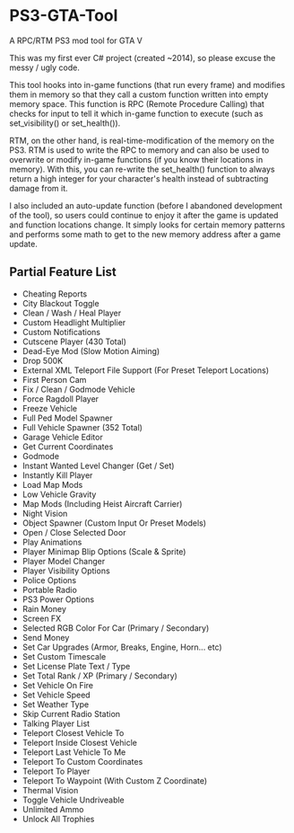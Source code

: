 # PS3-GTA-Tool
A RPC/RTM PS3 mod tool for GTA V

This was my first ever C# project (created ~2014), so please excuse the messy / ugly code.

This tool hooks into in-game functions (that run every frame) and modifies them in memory so that they call a custom function written into empty memory space. This function is RPC (Remote Procedure Calling) that checks for input to tell it which in-game function to execute (such as set_visibility() or set_health()). 

RTM, on the other hand, is real-time-modification of the memory on the PS3. RTM is used to write the RPC to memory and can also be used to overwrite or modify in-game functions (if you know their locations in memory). With this, you can re-write the set_health() function to always return a high integer for your character's health instead of subtracting damage from it.

I also included an auto-update function (before I abandoned development of the tool), so users could continue to enjoy it after the game is updated and function locations change. It simply looks for certain memory patterns and performs some math to get to the new memory address after a game update.

## Partial Feature List
* Cheating Reports
* City Blackout Toggle
* Clean / Wash / Heal Player
* Custom Headlight Multiplier
* Custom Notifications
* Cutscene Player (430 Total)
* Dead-Eye Mod (Slow Motion Aiming)
* Drop 500K
* External XML Teleport File Support (For Preset Teleport Locations)
* First Person Cam
* Fix / Clean / Godmode Vehicle
* Force Ragdoll Player
* Freeze Vehicle
* Full Ped Model Spawner
* Full Vehicle Spawner (352 Total)
* Garage Vehicle Editor
* Get Current Coordinates
* Godmode
* Instant Wanted Level Changer (Get / Set)
* Instantly Kill Player
* Load Map Mods
* Low Vehicle Gravity
* Map Mods (Including Heist Aircraft Carrier)
* Night Vision
* Object Spawner (Custom Input Or Preset Models)
* Open / Close Selected Door
* Play Animations
* Player Minimap Blip Options (Scale & Sprite)
* Player Model Changer
* Player Visibility Options
* Police Options
* Portable Radio
* PS3 Power Options
* Rain Money
* Screen FX
* Selected RGB Color For Car (Primary / Secondary)
* Send Money
* Set Car Upgrades (Armor, Breaks, Engine, Horn... etc)
* Set Custom Timescale
* Set License Plate Text / Type
* Set Total Rank / XP (Primary / Secondary)
* Set Vehicle On Fire
* Set Vehicle Speed
* Set Weather Type
* Skip Current Radio Station
* Talking Player List
* Teleport Closest Vehicle To
* Teleport Inside Closest Vehicle
* Teleport Last Vehicle To Me
* Teleport To Custom Coordinates
* Teleport To Player
* Teleport To Waypoint (With Custom Z Coordinate)
* Thermal Vision
* Toggle Vehicle Undriveable
* Unlimited Ammo
* Unlock All Trophies
